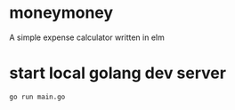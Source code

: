 # moneymoney
A simple expense calculator written in elm 

# start local golang dev server

```go run main.go```
